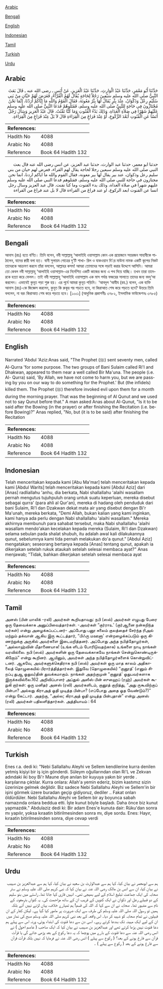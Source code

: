 [Arabic](#arabic)

[Bengali](#bengali)

[English](#english)

[Indonesian](#indonesian)

[Tamil](#tamil)

[Turkish](#turkish)

[Urdu](#urdu)

## Arabic


<div dir="rtl" lang="ar" style={{fontSize:'larger',backgroundColor:'#f8f9fa',padding:20}}>
حَدَّثَنَا أَبُو مَعْمَرٍ، حَدَّثَنَا عَبْدُ الْوَارِثِ، حَدَّثَنَا عَبْدُ الْعَزِيزِ، عَنْ أَنَسٍ ـ رضى الله عنه ـ قَالَ بَعَثَ النَّبِيُّ صلى الله عليه وسلم سَبْعِينَ رَجُلاً لِحَاجَةٍ يُقَالُ لَهُمُ الْقُرَّاءُ، فَعَرَضَ لَهُمْ حَيَّانِ مِنْ بَنِي سُلَيْمٍ رِعْلٌ وَذَكْوَانُ، عِنْدَ بِئْرٍ يُقَالُ لَهَا بِئْرُ مَعُونَةَ، فَقَالَ الْقَوْمُ وَاللَّهِ مَا إِيَّاكُمْ أَرَدْنَا، إِنَّمَا نَحْنُ مُجْتَازُونَ فِي حَاجَةٍ لِلنَّبِيِّ صلى الله عليه وسلم، فَقَتَلُوهُمْ فَدَعَا النَّبِيُّ صلى الله عليه وسلم عَلَيْهِمْ شَهْرًا فِي صَلاَةِ الْغَدَاةِ، وَذَلِكَ بَدْءُ الْقُنُوتِ وَمَا كُنَّا نَقْنُتُ‏.‏ قَالَ عَبْدُ الْعَزِيزِ وَسَأَلَ رَجُلٌ أَنَسًا عَنِ الْقُنُوتِ أَبَعْدَ الرُّكُوعِ، أَوْ عِنْدَ فَرَاغٍ مِنَ الْقِرَاءَةِ قَالَ لاَ بَلْ عِنْدَ فَرَاغٍ مِنَ الْقِرَاءَةِ‏.‏
</div>
<div style={{backgroundColor:'#f8f9fa',padding:20, marginBottom: 10}}><table> <thead> <tr> <th>References:</th> <th></th> </tr> </thead> <tbody><tr><td>Hadith No</td><td>4088</td></tr><tr><td>Arabic No</td><td>4088</td></tr><tr><td>Reference</td><td>Book 64 Hadith 132</td></tr></tbody></table></div>


<div dir="rtl" lang="ar" style={{fontSize:'larger',backgroundColor:'#f8f9fa',padding:20}}>
حدثنا ابو معمر، حدثنا عبد الوارث، حدثنا عبد العزيز، عن انس رضى الله عنه قال بعث النبي صلى الله عليه وسلم سبعين رجلا لحاجة يقال لهم القراء، فعرض لهم حيان من بني سليم رعل وذكوان، عند بير يقال لها بير معونة، فقال القوم والله ما اياكم اردنا، انما نحن مجتازون في حاجة للنبي صلى الله عليه وسلم، فقتلوهم فدعا النبي صلى الله عليه وسلم عليهم شهرا في صلاة الغداة، وذلك بدء القنوت وما كنا نقنت. قال عبد العزيز وسال رجل انسا عن القنوت ابعد الركوع، او عند فراغ من القراءة قال لا بل عند فراغ من القراءة
</div>
<div style={{backgroundColor:'#f8f9fa',padding:20, marginBottom: 10}}><table> <thead> <tr> <th>References:</th> <th></th> </tr> </thead> <tbody><tr><td>Hadith No</td><td>4088</td></tr><tr><td>Arabic No</td><td>4088</td></tr><tr><td>Reference</td><td>Book 64 Hadith 132</td></tr></tbody></table></div>

## Bengali


<div dir="ltr" lang="bn" style={{fontSize:'larger',backgroundColor:'#f8f9fa',padding:20}}>
আনাস (রাঃ) হতে বর্ণিত। তিনি বলেন, নবী সাল্লাল্লাহু ‘আলাইহি ওয়াসাল্লাম কোন এক প্রয়োজনে সত্তরজন সাহাবীকে পাঠালেন, যাদের ক্বারী বলা হত। বানী সুলায়ম গোত্রের দু’টি শাখা- রিল ও যাকওয়ান বি’রে মাউনা নামক একটি কূপের নিকট তাদেরকে আক্রমণ করলে তাঁরা বললেন, আল্লাহর কসম! আমরা তোমাদের সঙ্গে লড়াই করার উদ্দেশে আসিনি। আমরা তো কেবল নবী সাল্লাল্লাহু ‘আলাইহি ওয়াসাল্লাম-এর নির্দেশিত একটি কাজের জন্য এ পথ দিয়ে যাচ্ছি। তখন তারা তাদেরকে হত্যা করে ফেলল। তাই নবী সাল্লাল্লাহু ‘আলাইহি ওয়াসাল্লাম এক মাস পর্যন্ত ফজরের সালাতে তাদের জন্য বদদু‘আ করলেন। এভাবেই কুনূত পড়া শুরু হয়। এর পূর্বে আমরা কুনূত পড়িনি। ‘আবদুল ‘আযীয (রহ.) বলেন, এক ব্যক্তি আনাস (রাঃ)-কে জিজ্ঞেস করলেন, কুনূত কি রুকূর পর পড়তে হবে, না কিরাআত শেষ করে পড়তে হবে? উত্তরে তিনি বললেন, না বরং কিরাআত শেষ করে পড়তে হবে। [১০০১] (আধুনিক প্রকাশনীঃ ৩৭৮২, ইসলামিক ফাউন্ডেশনঃ ৩৭৮৫)
</div>
<div style={{backgroundColor:'#f8f9fa',padding:20, marginBottom: 10}}><table> <thead> <tr> <th>References:</th> <th></th> </tr> </thead> <tbody><tr><td>Hadith No</td><td>4088</td></tr><tr><td>Arabic No</td><td>4088</td></tr><tr><td>Reference</td><td>Book 64 Hadith 132</td></tr></tbody></table></div>

## English


<div dir="ltr" lang="en" style={{fontSize:'larger',backgroundColor:'#f8f9fa',padding:20}}>
Narrated 'Abdul 'Aziz:Anas said, "The Prophet (ﷺ) sent seventy men, called Al-Qurra 'for some purpose. The two groups of Bani Sulaim called Ri'l and Dhakwan, appeared to them near a well called Bir Ma'una. The people (i.e. Al- Qurra) said, 'By Allah, we have not come to harm you, but we are passing by you on our way to do something for the Prophet.' But (the infidels) killed them. The Prophet (ﷺ) therefore invoked evil upon them for a month during the morning prayer. That was the beginning of Al Qunut and we used not to say Qunut before that." A man asked Anas about Al-Qunut, "Is it to be said after the Bowing (in the prayer) or after finishing the Recitation (i.e. before Bowing)?" Anas replied, "No, but (it is to be said) after finishing the Recitation
</div>
<div style={{backgroundColor:'#f8f9fa',padding:20, marginBottom: 10}}><table> <thead> <tr> <th>References:</th> <th></th> </tr> </thead> <tbody><tr><td>Hadith No</td><td>4088</td></tr><tr><td>Arabic No</td><td>4088</td></tr><tr><td>Reference</td><td>Book 64 Hadith 132</td></tr></tbody></table></div>

## Indonesian


<div dir="ltr" lang="id" style={{fontSize:'larger',backgroundColor:'#f8f9fa',padding:20}}>
Telah menceritakan kepada kami [Abu Ma'mar] telah menceritakan kepada kami [Abdul Warits] telah menceritakan kepada kami [Abdul Aziz] dari [Anas] radliallahu 'anhu, dia berkata, Nabi shallallahu 'alaihi wasallam pernah mengutus tujuhpuluh orang untuk suatu keperluan, mereka disebut sebagai qurra' (para ahli al Qur'an), mereka di hadang oleh penduduk dari bani Sulaim, Ri'l dan Dzakwan dekat mata air yang disebut dengan Bi'r Ma'unah, mereka berkata, "Demi Allah, bukan kalian yang kami inginkan, kami hanya ada perlu dengan Nabi shallallahu 'alaihi wasallam." Mereka akhirnya membunuh para sahabat tersebut, maka Nabi shallallahu 'alaihi wasallam mendo'akan kecelakan kepada mereka (Sulaim, Ri'l dan Dzakwan) selama sebulan pada shalat shubuh, itu adalah awal kali dilakukannya qunut, sebelumnya kami tida pernah melakukan do'a qunut." [Abdul Aziz] mengatakan; seseorang bertanya kepada [Anas] tentang qunut, apakah ia dikerjakan setelah rukuk ataukah setelah selesai membaca ayat?" Anas menjawab; "Tidak, bahkan dikerjakan setelah selesai membaca ayat
</div>
<div style={{backgroundColor:'#f8f9fa',padding:20, marginBottom: 10}}><table> <thead> <tr> <th>References:</th> <th></th> </tr> </thead> <tbody><tr><td>Hadith No</td><td>4088</td></tr><tr><td>Arabic No</td><td>4088</td></tr><tr><td>Reference</td><td>Book 64 Hadith 132</td></tr></tbody></table></div>

## Tamil


<div dir="ltr" lang="ta" style={{fontSize:'larger',backgroundColor:'#f8f9fa',padding:20}}>
அனஸ் (பின் மாலிக் -ரலி) அவர்கள் கூறியதாவது: நபி (ஸல்) அவர்கள் எழுபது பேரை ஒரு தேவைக்காக அனுப்பிவைத்தார்கள். -அவர்கள் “குர்ராஉ' (குர்ஆனை நன்கறிந்த வர்கள்) என்று அழைக்கப்பட்டனர்- அப்போது பனூ சுலைம் குலத்தைச் சேர்ந்த ரிஅல் மற்றும் தக்வான் ஆகிய இரு கூட்டத்தார், “பிஃரு மஊனா' என்றழைக்கப்படும் ஒரு கிணற்றுக்கு அருகில் அவர்களை இடைமறித்தனர். அப்போது அந்த நபித்தோழர்கள், “அல்லாஹ்வின் மீதாணையாக! (உங்க ளிடம் போரிடுவதற்காக) உங்களை நாடி நாங்கள் வரவில்லை. நபி (ஸல்) அவர்களின் ஒரு தேவைக்காகவே நாங்கள் சென்றுகொண்டிருக்கிறோம்” என்று கூறினர். ஆயினும், அவர்கள் அந்த நபித்தோழர்களைக் கொன்றுவிட்டனர். ஆகவே, அவர்களுக்கெதிராக நபி (ஸல்) அவர்கள் ஒரு மாத காலம் அதிகாலைத் தொழுகையில் பிரார்த்தித்தார்கள். இதுவே (தொழுகையில்) “குனூத்' (எனும் சிறப்பு துஆ ஓதுவ)தின் துவக்கமாகும். நாங்கள் அதற்குமுன் “குனூத்' ஓதுபவர்களாக இருக்கவில்லை.162 அறிவிப்பாளர் அப்துல் அஸீஸ் பின் ஸுஹைப் (ரஹ்) அவர்கள் கூறுகி றார்கள்: ஒரு மனிதர் அனஸ் (ரலி) அவர்களிடம், குனூத் குறித்து, “அது ருகூவிற்குப் பின்பா? அல்லது கிராஅத் ஓதி முடித்த பின்பா? (எப்போது அதை ஓத வேண்டும்?)” என்று கேட்டார். அதற்கு, “அல்ல; கிராஅத் ஓதி முடித்த பின்புதான்” என்று அனஸ் (ரலி) அவர்கள் பதிலளித்தார்கள். அத்தியாயம் : 64
</div>
<div style={{backgroundColor:'#f8f9fa',padding:20, marginBottom: 10}}><table> <thead> <tr> <th>References:</th> <th></th> </tr> </thead> <tbody><tr><td>Hadith No</td><td>4088</td></tr><tr><td>Arabic No</td><td>4088</td></tr><tr><td>Reference</td><td>Book 64 Hadith 132</td></tr></tbody></table></div>

## Turkish


<div dir="ltr" lang="tr" style={{fontSize:'larger',backgroundColor:'#f8f9fa',padding:20}}>
Enes r.a. dedi ki: "Nebi Sallallahu Aleyhi ve Sellem kendilerine kurra denilen yetmiş kişiyi bir iş için gönderdi. Süleym oğullarından olan Ri'L ve Zekvan adındaki iki boy Bi'r Maune diye anılan bir kuyuya yakın bir yerde . karşılarına çıktılar. Kurra onlara: Allah'a yemin ederiz, bizim kastımız sizin üzerinize gelmek değildir. Biz sadece Nebi Sallallahu Aleyhi ve Sellem'in bir işini görmek üzere buradan geçip gidiyoruz, dediler .. Fakat onları öldürdüler. Nebi Sallallahu Aleyhi ve Sellem bir ay boyunca sabah namazında onlara beddua etti. İşte kunut böyle başladı. Daha önce biz kunut yapmazdık." Abdulaziz dedi ki: Bir adam Enes'e kunuta dair: Rüku'dan sonra mı yapılır, yoksa kıraatin bitirilmesinden sonra mı, diye sordu. Enes: Hayır, kıraatin bitirilmesinden sonra, diye cevap verdi
</div>
<div style={{backgroundColor:'#f8f9fa',padding:20, marginBottom: 10}}><table> <thead> <tr> <th>References:</th> <th></th> </tr> </thead> <tbody><tr><td>Hadith No</td><td>4088</td></tr><tr><td>Arabic No</td><td>4088</td></tr><tr><td>Reference</td><td>Book 64 Hadith 132</td></tr></tbody></table></div>

## Urdu


<div dir="rtl" lang="ur" style={{fontSize:'larger',backgroundColor:'#f8f9fa',padding:20}}>
ہم سے ابومعمر نے بیان کیا، کہا ہم سے عبدالوارث بن سعید نے بیان کیا، کہا ہم سے عبدالعزیز بن صہیب نے بیان کیا، ان سے انس بن مالک رضی اللہ عنہ نے بیان کیا کہ نبی کریم صلی اللہ علیہ وسلم نے ستر صحابہ کی ایک جماعت تبلیغ اسلام کے لیے بھیجی تھی۔ انہیں قاری کہا جاتا تھا۔ راستے میں بنو سلیم کے دو قبیلے رعل اور ذکوان نے ایک کنویں کے قریب ان کے ساتھ مزاحمت کی۔ یہ کنواں بئرمعونہ کے نام سے مشہور تھا۔ صحابہ نے ان سے کہا کہ اللہ کی قسم! ہم تمہارے خلاف، یہاں لڑنے نہیں آئے بلکہ ہمیں تو رسول اللہ صلی اللہ علیہ وسلم کی طرف سے ایک ضرورت پر مامور کیا گیا ہے۔ لیکن کفار کے ان قبیلوں نے تمام صحابہ کو شہید کر دیا۔ اس واقعہ کے بعد نبی کریم صلی اللہ علیہ وسلم صبح کی نماز میں ان کے لیے ایک مہینہ تک بددعا کرتے رہے۔ اسی دن سے دعا قنوت کی ابتداء ہوئی، ورنہ اس سے پہلے ہم دعا قنوت نہیں پڑھا کرتے تھے اور عبدالعزیز بن صہیب نے بیان کیا کہ ایک صاحب ( عاصم احول ) نے انس رضی اللہ عنہ سے دعا قنوت کے بارے میں پوچھا کہ یہ دعا رکوع کے بعد پڑھی جائے گی یا قرآت قرآن سے فارغ ہونے کے بعد؟ ( رکوع سے پہلے ) انس رضی اللہ عنہ نے فرمایا کہ نہیں بلکہ قرآت قرآن سے فارغ ہونے کے بعد ( رکوع سے پہلے ) ۔
</div>
<div style={{backgroundColor:'#f8f9fa',padding:20, marginBottom: 10}}><table> <thead> <tr> <th>References:</th> <th></th> </tr> </thead> <tbody><tr><td>Hadith No</td><td>4088</td></tr><tr><td>Arabic No</td><td>4088</td></tr><tr><td>Reference</td><td>Book 64 Hadith 132</td></tr></tbody></table></div>